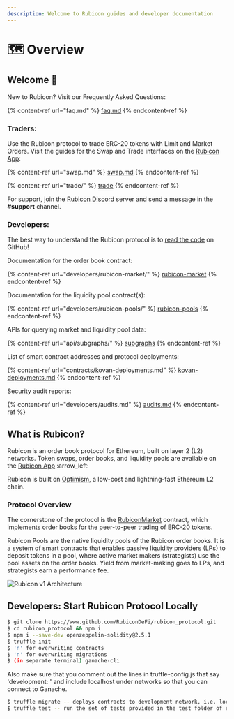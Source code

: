 ```yaml
---
description: Welcome to Rubicon guides and developer documentation
---
```


# 🗺 Overview

## Welcome :wave:

New to Rubicon? Visit our Frequently Asked Questions:

{% content-ref url="faq.md" %}
[faq.md](faq.md)
{% endcontent-ref %}

### **Traders:**

Use the Rubicon protocol to trade ERC-20 tokens with Limit and Market Orders. Visit the guides for the Swap and Trade interfaces on the [Rubicon App](https://app.rubicon.finance/):

{% content-ref url="swap.md" %}
[swap.md](swap.md)
{% endcontent-ref %}

{% content-ref url="trade/" %}
[trade](trade/)
{% endcontent-ref %}

For support, join the [Rubicon Discord](https://discord.com/invite/E7pS24J) server and send a message in the **#support** channel.

### **Developers:**

The best way to understand the Rubicon protocol is to [read the code](https://github.com/RubiconDeFi/rubicon-protocol-v1) on GitHub!

Documentation for the order book contract:

{% content-ref url="developers/rubicon-market/" %}
[rubicon-market](developers/rubicon-market/)
{% endcontent-ref %}

Documentation for the liquidity pool contract(s):

{% content-ref url="developers/rubicon-pools/" %}
[rubicon-pools](developers/rubicon-pools/)
{% endcontent-ref %}

APIs for querying market and liquidity pool data:

{% content-ref url="api/subgraphs/" %}
[subgraphs](api/subgraphs/)
{% endcontent-ref %}

List of smart contract addresses and protocol deployments:

{% content-ref url="contracts/kovan-deployments.md" %}
[kovan-deployments.md](contracts/kovan-deployments.md)
{% endcontent-ref %}

Security audit reports:

{% content-ref url="developers/audits.md" %}
[audits.md](developers/audits.md)
{% endcontent-ref %}

## What is Rubicon?

Rubicon is an order book protocol for Ethereum, built on layer 2 (L2) networks. Token swaps, order books, and liquidity pools are available on the [Rubicon App](https://app.rubicon.finance/trade) :arrow\_left:

Rubicon is built on [Optimism](https://optimism.io/), a low-cost and lightning-fast Ethereum L2 chain.

### Protocol Overview

The cornerstone of the protocol is the [RubiconMarket](https://docs.rubicon.finance/rubicon-docs/contracts/rubicon-market) contract, which implements order books for the peer-to-peer trading of ERC-20 tokens.

Rubicon Pools are the native liquidity pools of the Rubicon order books. It is a system of smart contracts that enables passive liquidity providers (LPs) to deposit tokens in a pool, where active market makers (strategists) use the pool assets on the order books. Yield from market-making goes to LPs, and strategists earn a performance fee.

![Rubicon v1 Architecture](<.gitbook/assets/Rubicon v1\_ RubiconMarket (1).png>)

## Developers: Start Rubicon Protocol Locally

```bash
$ git clone https://www.github.com/RubiconDeFi/rubicon_protocol.git   
$ cd rubicon_protocol && npm i
$ npm i --save-dev openzeppelin-solidity@2.5.1
$ truffle init
$ 'n' for overwriting contracts
$ 'n' for overwriting migrations
$ (in separate terminal) ganache-cli
```

Also make sure that you comment out the lines in truffle-config.js that say 'development: ' and include localhost under networks so that you can connect to Ganache.&#x20;

```bash
$ truffle migrate -- deploys contracts to development network, i.e. localhost
$ truffle test -- run the set of tests provided in the test folder of repo
```

